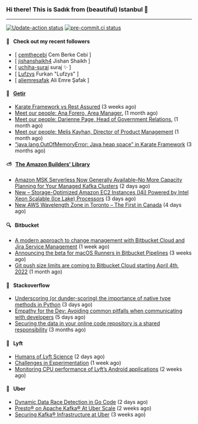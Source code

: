### Hi there! This is Sadık from (beautiful) Istanbul 👋

---

[![Update-action status](https://github.com/sadikkuzu/sadikkuzu/actions/workflows/sadikkuzu.yml/badge.svg)](https://github.com/sadikkuzu/sadikkuzu/actions/workflows/sadikkuzu.yml)
[![pre-commit.ci status](https://results.pre-commit.ci/badge/github/sadikkuzu/sadikkuzu/master.svg)](https://results.pre-commit.ci/latest/github/sadikkuzu/sadikkuzu/master)

#### 🔭 &nbsp; Check out my recent followers

- [ [cemthecebi](https://github.com/cemthecebi) Cem Berke Cebi ]
- [ [jishanshaikh4](https://github.com/jishanshaikh4) Jishan Shaikh ]
- [ [uchiha-suraj](https://github.com/uchiha-suraj) suraj ✨  ]
- [ [Lufzys](https://github.com/Lufzys) Furkan &#34;Lufzys&#34; ]
- [ [aliemresafak](https://github.com/aliemresafak) Ali Emre Şafak ]


#### 🚀 &nbsp; [Getir](https://technology.getir.com)

- [Karate Framework vs Rest Assured](https://medium.com/getir/karate-framework-vs-rest-assured-95482a61002e?source=rss----5138a1e0a250---4) (3 weeks ago)
- [Meet our people: Ana Forero, Area Manager.](https://medium.com/getir/meet-our-people-ana-forero-area-manager-755cac4941e?source=rss----5138a1e0a250---4) (1 month ago)
- [Meet our people: Darienne Page, Head of Government Relations.](https://medium.com/getir/meet-our-people-darienne-page-head-of-government-relations-585f4b50b26d?source=rss----5138a1e0a250---4) (1 month ago)
- [Meet our people: Melis Kayhan, Director of Product Management](https://medium.com/getir/meet-our-people-melis-kayhan-director-of-product-management-27e8f9913648?source=rss----5138a1e0a250---4) (1 month ago)
- [“java.lang.OutOfMemoryError: Java heap space” in Karate Framework](https://medium.com/getir/java-lang-outofmemoryerror-java-heap-space-in-karate-framework-dc5ad83fcd1b?source=rss----5138a1e0a250---4) (3 months ago)


#### ⛅ &nbsp; [The Amazon Builders' Library](https://aws.amazon.com/builders-library/)

- [Amazon MSK Serverless Now Generally Available–No More Capacity Planning for Your Managed Kafka Clusters](https://aws.amazon.com/blogs/aws/amazon-msk-serverless-now-generally-available-no-more-capacity-planning-for-your-managed-kafka-clusters/) (2 days ago)
- [New – Storage-Optimized Amazon EC2 Instances (I4i) Powered by Intel Xeon Scalable (Ice Lake) Processors](https://aws.amazon.com/blogs/aws/new-storage-optimized-amazon-ec2-instances-i4i-powered-by-intel-xeon-scalable-ice-lake-processors/) (3 days ago)
- [New AWS Wavelength Zone in Toronto – The First in Canada](https://aws.amazon.com/blogs/aws/new-aws-wavelength-zone-in-toronto-the-first-in-canada/) (4 days ago)


#### 🔍 &nbsp; Bitbucket

- [A modern approach to change management with Bitbucket Cloud and Jira Service Management](https://bitbucket.org/blog/a-modern-approach-to-change-management-with-bitbucket-and-jira-service-management) (1 week ago)
- [Announcing the beta for macOS Runners in Bitbucket Pipelines](https://bitbucket.org/blog/beta-macos-runners-bitbucket) (3 weeks ago)
- [Git push size limits are coming to Bitbucket Cloud starting April 4th, 2022](https://bitbucket.org/blog/git-push-size-limits-are-coming-to-bitbucket-cloud-starting-april-4th-2022) (1 month ago)


#### 📰 &nbsp; Stackoverflow

- [Underscoring (or dunder-scoring) the importance of native type methods in Python](https://stackoverflow.blog/2022/04/27/underscoring-or-dunder-scoring-the-importance-of-native-type-methods-in-python/) (3 days ago)
- [Empathy for the Dev: Avoiding common pitfalls when communicating with developers](https://stackoverflow.blog/2022/04/25/empathy-for-the-dev-avoiding-common-pitfalls-when-communicating-with-developers/) (5 days ago)
- [Securing the data in your online code repository is a shared responsibility](https://stackoverflow.blog/2022/01/24/securing-the-data-in-your-online-code-repository-is-a-shared-responsibility/) (3 months ago)

#### 🚕 &nbsp; Lyft

- [Humans of Lyft Science](https://eng.lyft.com/humans-of-lyft-science-372a4ff226c0?source=rss----25cd379abb8---4) (2 days ago)
- [Challenges in Experimentation](https://eng.lyft.com/challenges-in-experimentation-be9ab98a7ef4?source=rss----25cd379abb8---4) (1 week ago)
- [Monitoring CPU performance of Lyft’s Android applications](https://eng.lyft.com/monitoring-cpu-performance-of-lyfts-android-applications-4e36fafffe12?source=rss----25cd379abb8---4) (2 weeks ago)

#### 🚕 &nbsp; Uber

- [Dynamic Data Race Detection in Go Code](https://eng.uber.com/dynamic-data-race-detection-in-go-code/) (2 days ago)
- [Presto® on Apache Kafka® At Uber Scale](https://eng.uber.com/presto-on-apache-kafka-at-uber-scale/) (2 weeks ago)
- [Securing Kafka® Infrastructure at Uber](https://eng.uber.com/securing-kafka-infrastructure-at-uber/) (3 weeks ago)
